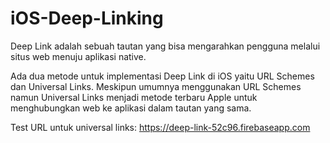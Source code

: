 # iOS-Deep-Linking
Deep Link adalah sebuah tautan yang bisa mengarahkan pengguna melalui situs web menuju aplikasi native. 

Ada dua metode untuk implementasi Deep Link di iOS yaitu URL Schemes dan Universal Links. Meskipun umumnya menggunakan URL Schemes namun Universal Links menjadi metode terbaru Apple untuk menghubungkan web ke aplikasi dalam tautan yang sama.

Test URL untuk universal links: https://deep-link-52c96.firebaseapp.com

